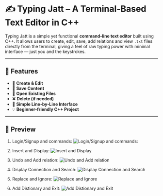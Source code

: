 # ✍️ Typing Jatt – A Terminal-Based Text Editor in C++

Typing Jatt is a simple yet functional **command-line text editor** built using C++. It allows users to create, edit, save, add relations and view `.txt` files directly from the terminal, giving a feel of raw typing power with minimal interface — just you and the keystrokes.

---

## 🚀 Features

- 📝 **Create & Edit**  
- 💾 **Save Content**  
- 📂 **Open Existing Files**  
- ❌ **Delete (if needed)**  
- 📜 **Simple Line-by-Line Interface**  
- 💡 **Beginner-friendly C++ Project**

---
## 📸 Preview

1. Login/Signup and commands:
![Login/Signup and commands:](./ss7.png)

2. Insert and Display:
![Insert and Display](./ss5.png)

3. Undo and Add relation:
![Undo and Add relation](./ss4.png)

4. Display Connection and Search:
![Display Connection and Search](./ss3.png)

5. Replace and Ignore:
![Replace and Ignore](./ss2.png)

6. Add Distionary and Exit:
![Add Distionary and Exit](./ss1.png)


